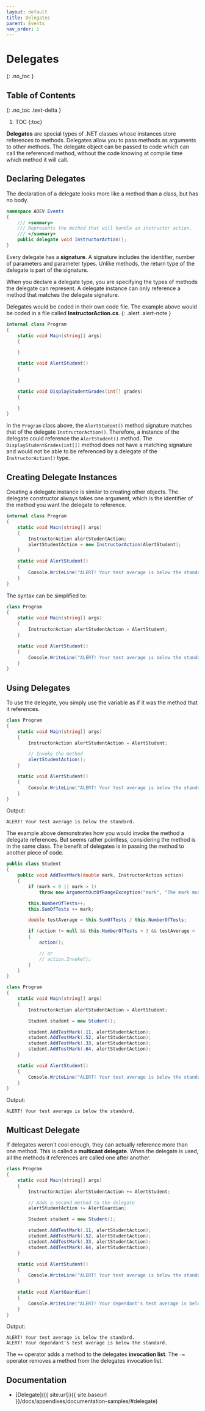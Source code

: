 ```yaml
---
layout: default
title: Delegates
parent: Events
nav_order: 1
---
```


# Delegates
{: .no_toc }

## Table of Contents
{: .no_toc .text-delta }

1. TOC
{:toc}

**Delegates** are special types of .NET classes whose instances store references to methods. Delegates allow you to pass methods as arguments to other methods. The delegate object can be passed to code which can call the referenced method, without the code knowing at compile time which method it will call.

## Declaring Delegates

The declaration of a delegate looks more like a method than a class, but has no body.

```csharp
namespace ADEV.Events
{
    /// <summary>
    /// Represents the method that will handle an instructor action.
    /// </summary>
    public delegate void InstructorAction();
}
```

Every delegate has a **signature**. A signature includes the identifier, number of parameters and parameter types. Unlike methods, the return type of the delegate is part of the signature.

When you declare a delegate type, you are specifying the types of methods the delegate can represent. A delegate instance can only reference a method that matches the delegate signature.

Delegates would be coded in their own code file. The example above would be coded in a file called **InstructorAction.cs**.
{: .alert .alert-note }

```csharp
internal class Program
{
    static void Main(string[] args)
    {

    }

    static void AlertStudent()
    {
        
    }

    static void DisplayStudentGrades(int[] grades)
    {

    }
}
```

In the `Program` class above, the `AlertStudent()` method signature matches that of the delegate `InstructorAction()`. Therefore, a instance of the delegate could reference the `AlertStudent()` method. The `DisplayStudentGrades(int[])` method does not have a matching signature and would not be able to be referenced by a delegate of the `InstructorAction()` type.

## Creating Delegate Instances

Creating a delegate instance is similar to creating other objects. The delegate constructor always takes one argument, which is the identifier of the method you want the delegate to reference.

```csharp
internal class Program
{
    static void Main(string[] args)
    {
        InstructorAction alertStudentAction;
        alertStudentAction = new InstructorAction(AlertStudent);
    }

    static void AlertStudent()
    {
        Console.WriteLine("ALERT! Your test average is below the standard.");
    }
}
```

The syntax can be simplified to:

```csharp
class Program
{
    static void Main(string[] args)
    {
        InstructorAction alertStudentAction = AlertStudent;
    }

    static void AlertStudent()
    {
        Console.WriteLine("ALERT! Your test average is below the standard.");
    }
}
```

## Using Delegates

To use the delegate, you simply use the variable as if it was the method that it references.

```csharp
class Program
{
    static void Main(string[] args)
    {
        InstructorAction alertStudentAction = AlertStudent;

        // Invoke the method
        alertStudentAction();
    }

    static void AlertStudent()
    {
        Console.WriteLine("ALERT! Your test average is below the standard.");
    }
}
```

Output:

```text
ALERT! Your test average is below the standard.
```

The example above demonstrates how you would invoke the method a delegate references. But seems rather pointless, considering the method is in the same class. The benefit of delegates is in passing the method to another piece of code.

```csharp
public class Student
{
    public void AddTestMark(double mark, InstructorAction action)
    {
        if (mark < 0 || mark > 1)
            throw new ArgumentOutOfRangeException("mark", "The mark must be a value of zero or greater.");

        this.NumberOfTests++;
        this.SumOfTests += mark;

        double testAverage = this.SumOfTests / this.NumberOfTests;

        if (action != null && this.NumberOfTests > 3 && testAverage < .65)
        {
            action();

            // or
            // action.Invoke();
        }
    }
}
```

```csharp
class Program
{
    static void Main(string[] args)
    {
        InstructorAction alertStudentAction = AlertStudent;

        Student student = new Student();

        student.AddTestMark(.11, alertStudentAction);
        student.AddTestMark(.52, alertStudentAction);
        student.AddTestMark(.33, alertStudentAction);
        student.AddTestMark(.64, alertStudentAction);
    }

    static void AlertStudent()
    {
        Console.WriteLine("ALERT! Your test average is below the standard.");
    }
}
```

Output:

```text
ALERT! Your test average is below the standard.
```

## Multicast Delegate

If delegates weren't cool enough, they can actually reference more than one method. This is called a **multicast delegate**. When the delegate is used, all the methods it references are called one after another.

```csharp
class Program
{
    static void Main(string[] args)
    {
        InstructorAction alertStudentAction += AlertStudent;

        // Adds a second method to the delegate
        alertStudentAction += AlertGuardian;

        Student student = new Student();

        student.AddTestMark(.11, alertStudentAction);
        student.AddTestMark(.52, alertStudentAction);
        student.AddTestMark(.33, alertStudentAction);
        student.AddTestMark(.64, alertStudentAction);
    }

    static void AlertStudent()
    {
        Console.WriteLine("ALERT! Your test average is below the standard.");
    }

    static void AlertGuardian()
    {
        Console.WriteLine("ALERT! Your dependant's test average is below the standard.");
    }
}
```

Output:

```text
ALERT! Your test average is below the standard.
ALERT! Your dependant's test average is below the standard.
```

The `+=` operator adds a method to the delegates **invocation list**. The `-=` operator removes a method from the delegates invocation list.

## Documentation

- [Delegate]({{ site.url}}{{ site.baseurl }}/docs/appendixes/documentation-samples/#delegate)